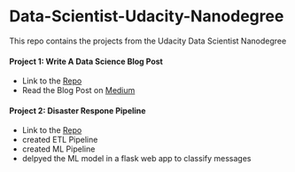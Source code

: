 # Data-Scientist-Udacity-Nanodegree
This repo contains the projects from the Udacity Data Scientist Nanodegree

#### Project 1: Write A Data Science Blog Post 
- Link to the <a href='https://github.com/Markinger7/Data-Scientist-Udacity-Nanodegree/tree/master/Write%20A%20Data%20Science%20Blog%20Post'>Repo</a>
- Read the Blog Post on <a href='https://medium.com/@markusmller_92879/so-you-want-to-travel-to-boston-and-take-an-airbnb-here-is-what-you-need-to-know-5fb1d53961a2'>Medium</a>

#### Project 2: Disaster Respone Pipeline
- Link to the <a href='https://github.com/Markinger7/Data-Scientist-Udacity-Nanodegree/tree/master/Disaster%20Response%20Pipeline'>Repo</a>
- created ETL Pipeline
- created ML Pipeline
- delpyed the ML model in a flask web app to classify messages 
